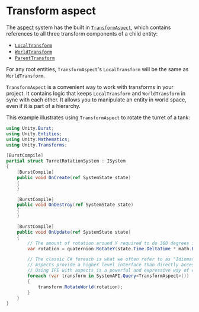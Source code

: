 # Transform aspect

The [aspect](aspects-intro.md) system has the built in [`TransformAspect`](xref:Unity.Transforms.TransformAspect), which contains references to all three transform components of a child entity:

* [`LocalTransform`](xref:Unity.Transforms.LocalTransform)
* [`WorldTransform`](xref:Unity.Transforms.WorldTransform)
* [`ParentTransform`](xref:Unity.Transforms.ParentTransform) 

For any root entities, `TransformAspect`'s `LocalTransform` will be the same as `WorldTransform`.

`TransformAspect` is a convenient way to work with transforms in your project. It contains logic that keeps `LocalTransform` and `WorldTransform` in sync with each other. It allows you to manipulate an entity in world space, even if it is part of a hierarchy.

This example illustrates using `TransformAspect` to rotate the turret of a tank:

```c#
using Unity.Burst;
using Unity.Entities;
using Unity.Mathematics;
using Unity.Transforms;

[BurstCompile]
partial struct TurretRotationSystem : ISystem
{
    [BurstCompile]
    public void OnCreate(ref SystemState state)
    {
    }

    [BurstCompile]
    public void OnDestroy(ref SystemState state)
    {
    }

    [BurstCompile]
    public void OnUpdate(ref SystemState state)
    {
        // The amount of rotation around Y required to do 360 degrees in 2 seconds.
        var rotation = quaternion.RotateY(state.Time.DeltaTime * math.PI);

        // The classic C# foreach is what we often refer to as "Idiomatic foreach" (IFE).
        // Aspects provide a higher level interface than directly accessing component data.
        // Using IFE with aspects is a powerful and expressive way of writing main thread code.
        foreach (var transform in SystemAPI.Query<TransformAspect>())
        {
            transform.RotateWorld(rotation);
        }
    }
}
```
